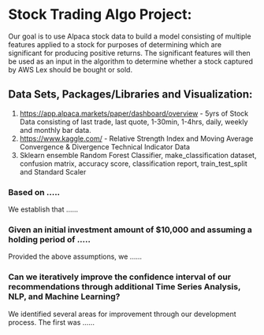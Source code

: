 # Stock Trading Algo Project:
Our goal is to use Alpaca stock data to build a model consisting of multiple features applied to a stock for purposes of determining which are significant for producing positive returns.  The significant features will then be used as an input in the algorithm to determine whether a stock captured by AWS Lex should be bought or sold.


## Data Sets, Packages/Libraries and Visualization:
1. https://app.alpaca.markets/paper/dashboard/overview - 5yrs of Stock Data consisting of last trade, last quote, 1-30min, 1-4hrs, daily, weekly and monthly bar data.
2. https://www.kaggle.com/ - Relative Strength Index and Moving Average Convergence & Divergence Technical Indicator Data
3. Sklearn ensemble Random Forest Classifier, make_classification dataset, confusion matrix, accuracy score, classification report, train_test_split and Standard Scaler


### Based on .....
We establish that ......

<!---Historical Precedence via TradingView:
![](https://github.com/lchristij/MLProject/blob/main/images/somepic.png)--->


### Given an initial investment amount of $10,000 and assuming a holding period of .....

Provided the above assumptions, we ......

### Can we iteratively improve the confidence interval of our recommendations through additional Time Series Analysis, NLP, and Machine Learning?
We identified several areas for improvement through our development process. The first was ......


